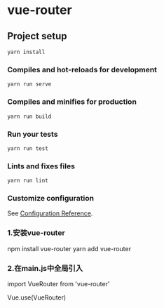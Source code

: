 # vue-router

## Project setup
```
yarn install
```

### Compiles and hot-reloads for development
```
yarn run serve
```

### Compiles and minifies for production
```
yarn run build
```

### Run your tests
```
yarn run test
```

### Lints and fixes files
```
yarn run lint
```

### Customize configuration
See [Configuration Reference](https://cli.vuejs.org/config/).

### 1.安装vue-router
npm install vue-router
yarn add vue-router
### 2.在main.js中全局引入
import VueRouter from 'vue-router'

Vue.use(VueRouter)